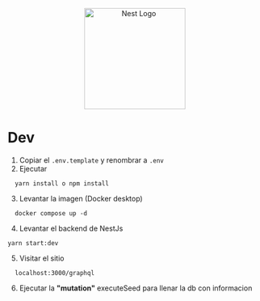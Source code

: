 <p align="center">
  <a href="http://nestjs.com/" target="blank"><img src="https://nestjs.com/img/logo-small.svg" width="200" alt="Nest Logo" /></a>
</p>


# Dev

1. Copiar el ```.env.template``` y renombrar a ```.env```
2. Ejecutar

```
  yarn install o npm install
```

3. Levantar la imagen (Docker desktop)

```
  docker compose up -d
```

4. Levantar el backend de NestJs


```
yarn start:dev
```

5. Visitar el sitio


```
  localhost:3000/graphql
```

6. Ejecutar la __"mutation"__  executeSeed para llenar la db con informacion